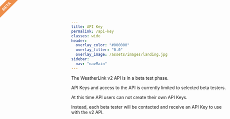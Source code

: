 ```yaml
---
title: API Key
permalink: /api-key
classes: wide
header:
  overlay_color: "#000000"
  overlay_filter: "0.0"
  overlay_image: /assets/images/landing.jpg
sidebar:
  nav: "navMain"
---
```


The WeatherLink v2 API is in a beta test phase.

API Keys and access to the API is currently limited to selected beta testers.

At this time API users can not create their own API Keys.

Instead, each beta tester will be contacted and receive an API Key to use with the v2 API.

<style>
  body:after{
  content: "beta";
  position: fixed;
  width: 80px;
  height: 25px;
  background: #EE8E4A;
  top: 7px;
  left: -20px;
  text-align: center;
  font-size: 13px;
  font-family: sans-serif;
  text-transform: uppercase;
  font-weight: bold;
  color: #fff;
  line-height: 27px;
  -ms-transform:rotate(-45deg);
  -webkit-transform:rotate(-45deg);
  transform:rotate(-45deg);
}
</style>
